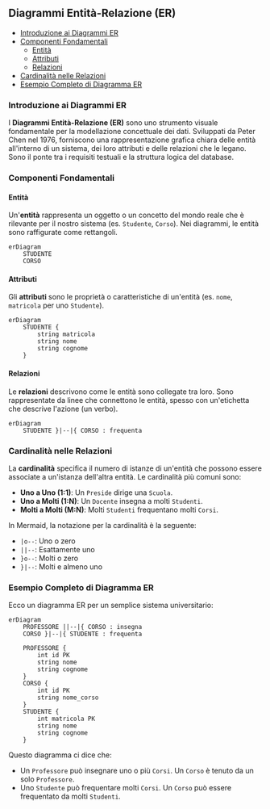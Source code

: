 ## Diagrammi Entità-Relazione (ER) <!-- omit in toc -->

- [Introduzione ai Diagrammi ER](#introduzione-ai-diagrammi-er)
- [Componenti Fondamentali](#componenti-fondamentali)
  - [Entità](#entità)
  - [Attributi](#attributi)
  - [Relazioni](#relazioni)
- [Cardinalità nelle Relazioni](#cardinalità-nelle-relazioni)
- [Esempio Completo di Diagramma ER](#esempio-completo-di-diagramma-er)

### Introduzione ai Diagrammi ER

I **Diagrammi Entità-Relazione (ER)** sono uno strumento visuale fondamentale per la modellazione concettuale dei dati. Sviluppati da Peter Chen nel 1976, forniscono una rappresentazione grafica chiara delle entità all'interno di un sistema, dei loro attributi e delle relazioni che le legano. Sono il ponte tra i requisiti testuali e la struttura logica del database.

### Componenti Fondamentali

#### Entità

Un'**entità** rappresenta un oggetto o un concetto del mondo reale che è rilevante per il nostro sistema (es. `Studente`, `Corso`). Nei diagrammi, le entità sono raffigurate come rettangoli.

```mermaid
erDiagram
    STUDENTE
    CORSO
```

#### Attributi

Gli **attributi** sono le proprietà o caratteristiche di un'entità (es. `nome`, `matricola` per uno `Studente`).

```mermaid
erDiagram
    STUDENTE {
        string matricola
        string nome
        string cognome
    }
```

#### Relazioni

Le **relazioni** descrivono come le entità sono collegate tra loro. Sono rappresentate da linee che connettono le entità, spesso con un'etichetta che descrive l'azione (un verbo).

```mermaid
erDiagram
    STUDENTE }|--|{ CORSO : frequenta
```

### Cardinalità nelle Relazioni

La **cardinalità** specifica il numero di istanze di un'entità che possono essere associate a un'istanza dell'altra entità. Le cardinalità più comuni sono:

- **Uno a Uno (1:1)**: Un `Preside` dirige una `Scuola`.
- **Uno a Molti (1:N)**: Un `Docente` insegna a molti `Studenti`.
- **Molti a Molti (M:N)**: Molti `Studenti` frequentano molti `Corsi`.

In Mermaid, la notazione per la cardinalità è la seguente:

- `|o--`: Uno o zero
- `||--`: Esattamente uno
- `}o--`: Molti o zero
- `}|--`: Molti e almeno uno

### Esempio Completo di Diagramma ER

Ecco un diagramma ER per un semplice sistema universitario:

```mermaid
erDiagram
    PROFESSORE ||--|{ CORSO : insegna
    CORSO }|--|{ STUDENTE : frequenta

    PROFESSORE {
        int id PK
        string nome
        string cognome
    }
    CORSO {
        int id PK
        string nome_corso
    }
    STUDENTE {
        int matricola PK
        string nome
        string cognome
    }
```

Questo diagramma ci dice che:

- Un `Professore` può insegnare uno o più `Corsi`. Un `Corso` è tenuto da un solo `Professore`.
- Uno `Studente` può frequentare molti `Corsi`. Un `Corso` può essere frequentato da molti `Studenti`.
